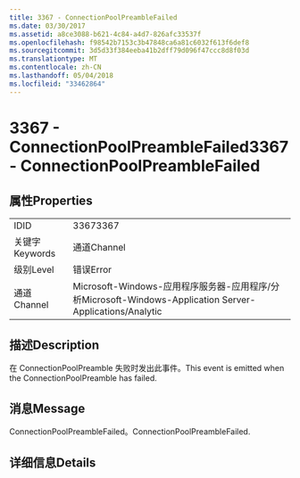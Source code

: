 ```yaml
---
title: 3367 - ConnectionPoolPreambleFailed
ms.date: 03/30/2017
ms.assetid: a8ce3088-b621-4c84-a4d7-826afc33537f
ms.openlocfilehash: f98542b7153c3b47848ca6a81c6032f613f6def8
ms.sourcegitcommit: 3d5d33f384eeba41b2dff79d096f47ccc8d8f03d
ms.translationtype: MT
ms.contentlocale: zh-CN
ms.lasthandoff: 05/04/2018
ms.locfileid: "33462864"
---
```

# <a name="3367---connectionpoolpreamblefailed"></a><span data-ttu-id="06349-102">3367 - ConnectionPoolPreambleFailed</span><span class="sxs-lookup"><span data-stu-id="06349-102">3367 - ConnectionPoolPreambleFailed</span></span>
## <a name="properties"></a><span data-ttu-id="06349-103">属性</span><span class="sxs-lookup"><span data-stu-id="06349-103">Properties</span></span>  
  
|||  
|-|-|  
|<span data-ttu-id="06349-104">ID</span><span class="sxs-lookup"><span data-stu-id="06349-104">ID</span></span>|<span data-ttu-id="06349-105">3367</span><span class="sxs-lookup"><span data-stu-id="06349-105">3367</span></span>|  
|<span data-ttu-id="06349-106">关键字</span><span class="sxs-lookup"><span data-stu-id="06349-106">Keywords</span></span>|<span data-ttu-id="06349-107">通道</span><span class="sxs-lookup"><span data-stu-id="06349-107">Channel</span></span>|  
|<span data-ttu-id="06349-108">级别</span><span class="sxs-lookup"><span data-stu-id="06349-108">Level</span></span>|<span data-ttu-id="06349-109">错误</span><span class="sxs-lookup"><span data-stu-id="06349-109">Error</span></span>|  
|<span data-ttu-id="06349-110">通道</span><span class="sxs-lookup"><span data-stu-id="06349-110">Channel</span></span>|<span data-ttu-id="06349-111">Microsoft-Windows-应用程序服务器-应用程序/分析</span><span class="sxs-lookup"><span data-stu-id="06349-111">Microsoft-Windows-Application Server-Applications/Analytic</span></span>|  
  
## <a name="description"></a><span data-ttu-id="06349-112">描述</span><span class="sxs-lookup"><span data-stu-id="06349-112">Description</span></span>  
 <span data-ttu-id="06349-113">在 ConnectionPoolPreamble 失败时发出此事件。</span><span class="sxs-lookup"><span data-stu-id="06349-113">This event is emitted when the ConnectionPoolPreamble has failed.</span></span>  
  
## <a name="message"></a><span data-ttu-id="06349-114">消息</span><span class="sxs-lookup"><span data-stu-id="06349-114">Message</span></span>  
 <span data-ttu-id="06349-115">ConnectionPoolPreambleFailed。</span><span class="sxs-lookup"><span data-stu-id="06349-115">ConnectionPoolPreambleFailed.</span></span>  
  
## <a name="details"></a><span data-ttu-id="06349-116">详细信息</span><span class="sxs-lookup"><span data-stu-id="06349-116">Details</span></span>
